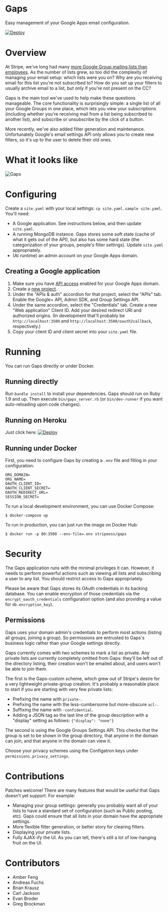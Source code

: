 # Gaps

Easy management of your Google Apps email configuration.

[![Deploy](https://www.herokucdn.com/deploy/button.png)](https://heroku.com/deploy)

# Overview

At Stripe, we've long had many
[more Google Group mailing lists than employees](https://stripe.com/blog/email-transparency). As
the number of lists grew, so too did the complexity of managing your
email setup: which lists were you on? Why are you receiving email for
this list you're not subscribed to? How do you set up your filters to
usually archive email to a list, but only if you're not present on the
CC?

Gaps is the main tool we've used to help make these questions
manageable. The core functionality is surprisingly simple: a single
list of all your Google Groups in one place, which lets you view your
subscriptions (including whether you're receiving mail from a list
being subscribed to another list), and subscribe or unsubscribe by the
click of a button.

More recently, we've also added filter generation and
maintenance. Unfortunately Google's email settings API only allows you
to create new filters, so it's up to the user to delete their old
ones.

# What it looks like

![Gaps](screenshot.png)

# Configuring

Create a `site.yaml` with your local settings: `cp site.yaml.sample
site.yaml`. You'll need:

- A Google application. See instructions below, and then update
  `site.yaml`.
- A running MongoDB instance. Gaps stores some soft state (cache of
  what it gets out of the API), but also has some hard state (the
  categorization of your groups, people's filter settings). Update
  `site.yaml` appropriately.
- (At runtime) an admin account on your Google Apps domain.

## Creating a Google application

1. Make sure you have
  [API access](https://support.google.com/a/answer/60757?hl=en)
  enabled for your Google Apps domain.
2. Create a
   [new project](https://console.developers.google.com/project).
3. Under the "APIs & auth" accordion for that project, select the
   "APIs" tab. Enable the Google+ API, Admin SDK, and Group Settings
   API.
4. Under the same accordion, select the "Credentials" tab. Create a
   new "Web application" Client ID. Add your desired redirect URI and
   authorized origins. (In development that'll probably be
   `http://localhost:3500` and `http://localhost:3500/oauth2callback`,
   respectively.)
5. Copy your client ID and client secret into your `site.yaml` file.

# Running

You can run Gaps directly or under Docker.

## Running directly

Run `bundle install` to install your dependencies. Gaps should run on
Ruby 1.9 and up. Then execute `bin/gaps_server.rb` (or
`bin/dev-runner` if you want auto-reloading upon code changes).

## Running on Heroku

Just click here: [![Deploy](https://www.herokucdn.com/deploy/button.png)](https://heroku.com/deploy)

## Running under Docker

First, you need to configure Gaps by creating a `.env` file and filling in your configuration:

    ORG_DOMAIN=
    ORG_NAME=
    OAUTH_CLIENT_ID=
    OAUTH_CLIENT_SECRET=
    OAUTH_REDIRECT_URL=
    SESSION_SECRET=

To run a local development environment, you can use Docker Compose:

    $ docker-compose up

To run in production, you can just run the image on Docker Hub:

    $ docker run -p 80:3500 --env-file=.env stripeoss/gaps

# Security

The Gaps application runs with the minimal privileges it can. However,
it needs to perform powerful actions such as viewing all lists and
subscribing a user to any list. You should restrict access to Gaps
appropriately.

Please be aware that Gaps stores its OAuth credentials in its backing
database. You can enable encryption of those credentials via the
`encrypt_oauth_credentials` configuration option (and also providing a
value for `db.encryption_key`).

## Permissions

Gaps uses your domain admin's credentials to perform most actions
(listing all groups, joining a group). So permissions are entrusted to
Gaps's business logic rather than your Google settings directly.

Gaps currently comes with two schemes to mark a list as private. Any
private lists are currently completely omitted from Gaps: they'll be
left out of the directory listing, their creation won't be emailed
about, and users won't be able to join them.

The first is the Gaps-custom scheme, which grew out of Stripe's desire
for a very lightweight private-group creation. It's probably a
reasonable place to start if you are starting with very few private
lists:

- Prefixing the name with `private-`.
- Prefixing the name with the less-cumbersome but more-obscure `acl-`.
- Suffixing the name with `-confidential`.
- Adding a JSON tag as the last line of the group description with a
  "display" setting as follows: `{"display": "none"}`

The second is using the Google Groups Settings API. This checks that
the group is set to be shown in the group directory, that anyone in
the domain can join, and that anyone in the domain can view it.

Choose your privacy schemes using the Configatron keys under
`permissions.privacy_settings`.

# Contributions

Patches welcome! There are many features that would be useful that
Gaps doesn't yet support. For example:

- Managing your group settings: generally you probably want all of
  your lists to have a standard set of configuration (such as Public
  posting, etc). Gaps could ensure that all lists in your domain have
  the appropriate settings.
- More flexible filter generation, or better story for clearing
  filters.
- Displaying your private lists.
- Fully AJAX-ify the UI. As you can tell, there's still a lot of
  low-hanging fruit on the UI.

# Contributors

- Amber Feng
- Andreas Fuchs
- Brian Krausz
- Carl Jackson
- Evan Broder
- Greg Brockman
